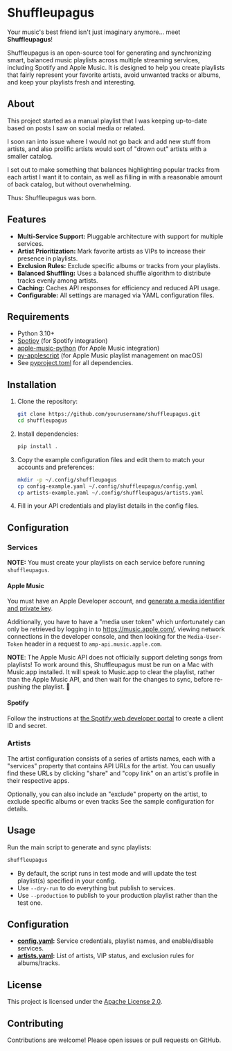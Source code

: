# Shuffleupagus

Your music's best friend isn't just imaginary anymore... meet **Shuffleupagus**!

Shuffleupagus is an open-source tool for generating and synchronizing smart, balanced music playlists across multiple streaming services, including Spotify and Apple Music. It is designed to help you create playlists that fairly represent your favorite artists, avoid unwanted tracks or albums, and keep your playlists fresh and interesting.

## About

This project started as a manual playlist that I was keeping up-to-date based on posts I saw on social media or related.

I soon ran into issue where I would not go back and add new stuff from artists, and also prolific artists would sort of "drown out" artists with a smaller catalog.

I set out to make something that balances highlighting popular tracks from each artist I want it to contain, as well as filling in with a reasonable amount of back catalog, but without overwhelming.

Thus: Shuffleupagus was born.

## Features

- **Multi-Service Support:** Pluggable architecture with support for multiple services.
- **Artist Prioritization:** Mark favorite artists as VIPs to increase their presence in playlists.
- **Exclusion Rules:** Exclude specific albums or tracks from your playlists.
- **Balanced Shuffling:** Uses a balanced shuffle algorithm to distribute tracks evenly among artists.
- **Caching:** Caches API responses for efficiency and reduced API usage.
- **Configurable:** All settings are managed via YAML configuration files.

## Requirements

- Python 3.10+
- [Spotipy](https://spotipy.readthedocs.io/) (for Spotify integration)
- [apple-music-python](https://github.com/afterxleep/apple-music-python) (for Apple Music integration)
- [py-applescript](https://github.com/rdhyee/py-applescript) (for Apple Music playlist management on macOS)
- See [pyproject.toml](pyproject.toml) for all dependencies.

## Installation

1. Clone the repository:
    ```sh
    git clone https://github.com/yourusername/shuffleupagus.git
    cd shuffleupagus
    ```

2. Install dependencies:
    ```sh
    pip install .
    ```

3. Copy the example configuration files and edit them to match your accounts and preferences:
    ```sh
    mkdir -p ~/.config/shuffleupagus
    cp config-example.yaml ~/.config/shuffleupagus/config.yaml
    cp artists-example.yaml ~/.config/shuffleupagus/artists.yaml
    ```

4. Fill in your API credentials and playlist details in the config files.

## Configuration

### Services

**NOTE:** You must create your playlists on each service before running `shuffleupagus`.

#### Apple Music

You must have an Apple Developer account, and [generate a media identifier and private key](https://developer.apple.com/help/account/capabilities/create-a-media-identifier-and-private-key/).

Additionally, you have to have a "media user token" which unfortunately can only be retrieved by logging in to https://music.apple.com/, viewing network connections in the developer console, and then looking for the `Media-User-Token` header in a request to `amp-api.music.apple.com`.

**NOTE**: The Apple Music API does not officially support deleting songs from playlists!
To work around this, Shuffleupagus must be run on a Mac with Music.app installed.
It will speak to Music.app to clear the playlist, rather than the Apple Music API, and then wait for the changes to sync, before re-pushing the playlist. 🤮

#### Spotify

Follow the instructions at [the Spotify web developer portal](https://developer.spotify.com/documentation/web-api) to create a client ID and secret.

### Artists

The artist configuration consists of a series of artists names, each with a "services" property that contains API URLs for the artist.
You can usually find these URLs by clicking "share" and "copy link" on an artist's profile in their respective apps.

Optionally, you can also include an "exclude" property on the artist, to exclude specific albums or even tracks
See the sample configuration for details.

## Usage

Run the main script to generate and sync playlists:

```sh
shuffleupagus
```

- By default, the script runs in test mode and will update the test playlist(s) specified in your config.
- Use `--dry-run` to do everything but publish to services.
- Use `--production` to publish to your production playlist rather than the test one.

## Configuration

- **[config.yaml](config-example.yaml):** Service credentials, playlist names, and enable/disable services.
- **[artists.yaml](artists-example.yaml):** List of artists, VIP status, and exclusion rules for albums/tracks.

## License

This project is licensed under the [Apache License 2.0](LICENSE).

## Contributing

Contributions are welcome! Please open issues or pull requests on GitHub.
